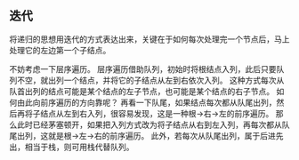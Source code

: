 ## 迭代

将递归的思想用迭代的方式表达出来，关键在于如何每次处理完一个节点后，马上处理它的左边第一个子结点。

不妨考虑一下层序遍历。
层序遍历借助队列，初始时将根结点入列，此后只要队列不空，就出列一个结点，并将它的子结点从左到右依次入列。
这种方式每次从队首出列的结点可能是某个结点的左子节点，也可能是某个结点的右子节点。
如何由此向前序遍历的方向靠呢？
再看一下队尾，如果结点每次都从队尾出列，然后再将子结点从左到右入列，很容易发现，这是一种根->右->左的前序遍历。
那么此时已经茅塞顿开，如果把入列方式改为将子结点从右到左入列，再每次都从队尾出列，这就是根->左->右的前序遍历。
此外，若每次从队尾出列，属于后进先出，相当于栈，则可用栈代替队列。